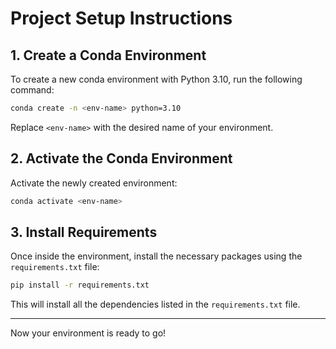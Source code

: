# Project Setup Instructions

## 1. Create a Conda Environment

To create a new conda environment with Python 3.10, run the following command:

```bash
conda create -n <env-name> python=3.10
```

Replace `<env-name>` with the desired name of your environment.

## 2. Activate the Conda Environment

Activate the newly created environment:

```bash
conda activate <env-name>
```

## 3. Install Requirements

Once inside the environment, install the necessary packages using the `requirements.txt` file:

```bash
pip install -r requirements.txt
```

This will install all the dependencies listed in the `requirements.txt` file.

---

Now your environment is ready to go!

